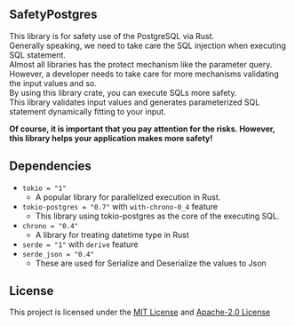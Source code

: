 ## SafetyPostgres
This library is for safety use of the PostgreSQL via Rust.  
Generally speaking, we need to take care the SQL injection when executing SQL statement.  
Almost all libraries has the protect mechanism like the parameter query.  
However, a developer needs to take care for more mechanisms validating the input values and so.  
By using this library crate, you can execute SQLs more safety.  
This library validates input values and generates parameterized SQL statement dynamically fitting to your input.   

**Of course, it is important that you pay attention for the risks. However, 
this library helps your application makes more safety!**

## Dependencies
 - `tokio = "1"`
   - A popular library for parallelized execution in Rust.
 - `tokio-postgres = "0.7"` with `with-chrono-0_4` feature
   - This library using tokio-postgres as the core of the executing SQL.
 - `chrono = "0.4"`
   - A library for treating datetime type in Rust
 - `serde = "1"` with `derive` feature
 - `serde_json = "0.4"`
   - These are used for Serialize and Deserialize the values to Json

## License
This project is licensed under the [MIT License](LICENSE-mit.md) and [Apache-2.0 License](LICENSE-ap.md)
